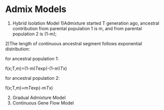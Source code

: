 Admix Models
========
1. Hybrid Isolation Model
1)Admixture started T generation ago, ancestral contribution from parental population 1 is m, and from parental population 2 is (1-m);

2)The length of continuous ancestral segment follows exponential distribution:

for ancestral population 1: 
  
  f(x;T,m)=(1-m)*T*exp(-(1-m)*T*x)
  
  for ancestral population 2: 
  
  f(x;T,m)=m*T*exp(-m*T*x)

2. Gradual Admixture Model
3. Continuous Gene Flow Model
